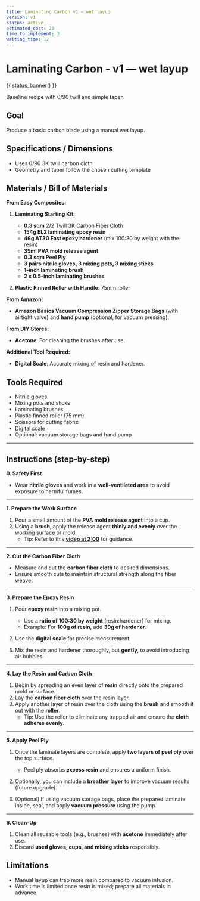 ```yaml
---
title: Laminating Carbon v1 — wet layup
version: v1
status: active
estimated_cost: 20
time_to_implement: 3
waiting_time: 12
---
```

# Laminating Carbon - v1 — wet layup
{{ status_banner() }}

Baseline recipe with 0/90 twill and simple taper.

## Goal
Produce a basic carbon blade using a manual wet layup.

## Specifications / Dimensions
- Uses 0/90 3K twill carbon cloth
- Geometry and taper follow the chosen cutting template

## Materials / Bill of Materials

**From Easy Composites:**
1. **Laminating Starting Kit**:
   - **0.3 sqm** 2/2 Twill 3K Carbon Fiber Cloth
   - **154g EL2 laminating epoxy resin**
   - **46g AT30 Fast epoxy hardener** (mix 100:30 by weight with the resin)
   - **35ml PVA mold release agent**
   - **0.3 sqm Peel Ply**
   - **3 pairs nitrile gloves, 3 mixing pots, 3 mixing sticks**
   - **1-inch laminating brush**
   - **2 x 0.5-inch laminating brushes**

2. **Plastic Finned Roller with Handle**: 75mm roller

**From Amazon:**
- **Amazon Basics Vacuum Compression Zipper Storage Bags** (with airtight valve) and **hand pump** (optional, for vacuum pressing).

**From DIY Stores:**
- **Acetone**: For cleaning the brushes after use.

**Additional Tool Required:**
- **Digital Scale**: Accurate mixing of resin and hardener.

## Tools Required
- Nitrile gloves
- Mixing pots and sticks
- Laminating brushes
- Plastic finned roller (75 mm)
- Scissors for cutting fabric
- Digital scale
- Optional: vacuum storage bags and hand pump

---

## Instructions (step-by-step)

**0. Safety First**
- Wear **nitrile gloves** and work in a **well-ventilated area** to avoid exposure to harmful fumes.

---

**1. Prepare the Work Surface**
1. Pour a small amount of the **PVA mold release agent** into a cup.
2. Using a **brush**, apply the release agent **thinly and evenly** over the working surface or mold.
   - Tip: Refer to this **[video at 2:00](https://youtu.be/neh6zDt7vD8?si=0ocFH4VtYBHPhHzH)** for guidance.

---

**2. Cut the Carbon Fiber Cloth**
- Measure and cut the **carbon fiber cloth** to desired dimensions.
- Ensure smooth cuts to maintain structural strength along the fiber weave.

---

**3. Prepare the Epoxy Resin**
1. Pour **epoxy resin** into a mixing pot.
   - Use a **ratio of 100:30 by weight** (resin:hardener) for mixing.
   - Example: For **100g of resin**, add **30g of hardener**.

2. Use the **digital scale** for precise measurement.
3. Mix the resin and hardener thoroughly, but **gently**, to avoid introducing air bubbles.

---

**4. Lay the Resin and Carbon Cloth**
1. Begin by spreading an even layer of **resin** directly onto the prepared mold or surface.
2. Lay the **carbon fiber cloth** over the resin layer.
3. Apply another layer of resin over the cloth using the **brush** and smooth it out with the **roller**.
   - Tip: Use the roller to eliminate any trapped air and ensure the **cloth adheres evenly**.

---

**5. Apply Peel Ply**
1. Once the laminate layers are complete, apply **two layers of peel ply** over the top surface.
   - Peel ply absorbs **excess resin** and ensures a uniform finish.

2. Optionally, you can include a **breather layer** to improve vacuum results (future upgrade).

3. (Optional) If using vacuum storage bags, place the prepared laminate inside, seal, and apply **vacuum pressure** using the pump.

---

**6. Clean-Up**
1. Clean all reusable tools (e.g., brushes) with **acetone** immediately after use.
2. Discard **used gloves, cups, and mixing sticks** responsibly.


## Limitations
- Manual layup can trap more resin compared to vacuum infusion.
- Work time is limited once resin is mixed; prepare all materials in advance.